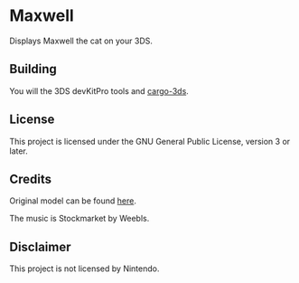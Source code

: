 # Maxwell

Displays Maxwell the cat on your 3DS.

## Building

You will the 3DS devKitPro tools and [cargo-3ds](https://github.com/rust3ds/cargo-3ds).

## License

This project is licensed under the GNU General Public License, version 3 or later.

## Credits

Original model can be found [here](https://sketchfab.com/3d-models/dingus-the-cat-2ca7f3c1957847d6a145fc35de9046b0).

The music is Stockmarket by Weebls.

## Disclaimer

This project is not licensed by Nintendo.
